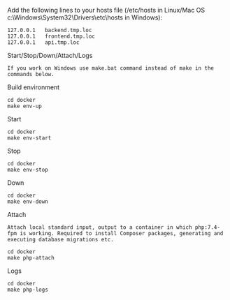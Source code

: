 Add the following lines to your hosts file (/etc/hosts in Linux/Mac OS c:\Windows\System32\Drivers\etc\hosts in Windows):
```
127.0.0.1   backend.tmp.loc
127.0.0.1   frontend.tmp.loc
127.0.0.1   api.tmp.loc
```
Start/Stop/Down/Attach/Logs
```
If you work on Windows use make.bat command instead of make in the commands below.
```
Build environment
```
cd docker
make env-up
```
Start
```
cd docker
make env-start
```
Stop
```
cd docker
make env-stop
```
Down
```
cd docker
make env-down
```
Attach
```
Attach local standard input, output to a container in which php:7.4-fpm is working. Required to install Composer packages, generating and executing database migrations etc.
```
```
cd docker
make php-attach
```
Logs
```
cd docker
make php-logs
```